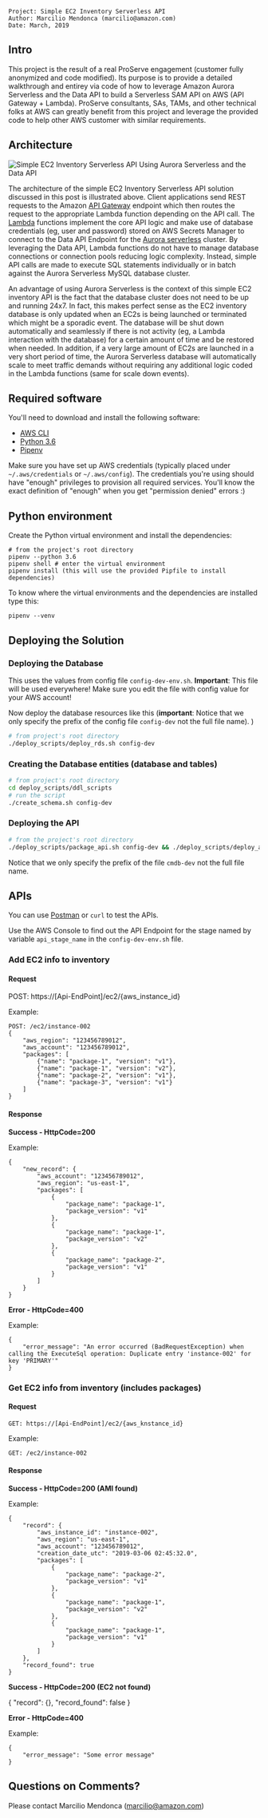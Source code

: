     Project: Simple EC2 Inventory Serverless API
    Author: Marcilio Mendonca (marcilio@amazon.com)
    Date: March, 2019

## Intro


This project is the result of a real ProServe engagement (customer fully anonymized and code modified). Its purpose is to provide a detailed walkthrough and entirey via code of how to leverage Amazon Aurora Serverless and the Data API to build a Serverless SAM API on AWS (API Gateway + Lambda). ProServe consultants, SAs, TAMs, and other technical folks at AWS can greatly benefit from this project and leverage the provided code to help other AWS customer with similar requirements.

## Architecture

![Simple EC2 Inventory Serverless API Using Aurora Serverless and the Data API](docs/aurora-serverless-sam-architecture.png)

The architecture of the simple EC2 Inventory Serverless API solution discussed in this post is illustrated above. Client applications send REST requests to the Amazon [API Gateway](https://aws.amazon.com/api-gateway/) endpoint which then routes the request to the appropriate Lambda function depending on the API call. The [Lambda](https://aws.amazon.com/lambda/) functions implement the core API logic and make use of database credentials (eg, user and password) stored on AWS Secrets Manager to connect to the Data API Endpoint for the [Aurora serverless](https://aws.amazon.com/rds/aurora/serverless/) cluster. By leveraging the Data API, Lambda functions do not have to manage database connections or connection pools reducing logic complexity. Instead, simple API calls are made to execute SQL statements individually or in batch against the Aurora Serverless MySQL database cluster. 

An advantage of using Aurora Serverless is the context of this simple EC2 inventory API is the fact that the database cluster does not need to be up and running 24x7. In fact, this makes perfect sense as the EC2 inventory database is only updated when an EC2s is being launched or terminated which might be a sporadic event. The database will be shut down automatically and seamlessly if there is not activity (eg, a Lambda interaction with the database) for a certain amount of time and be restored when needed. In addition, if a very large amount of EC2s are launched in a very short period of time, the Aurora Serverless database will automatically scale to meet traffic demands without requiring any additional logic coded in the Lambda functions (same for scale down events).

## Required software

You'll need to download and install the following software:

* [AWS CLI](https://aws.amazon.com/cli/)
* [Python 3.6](https://www.python.org/downloads/)
* [Pipenv](https://pypi.org/project/pipenv/)

Make sure you have set up AWS credentials (typically placed under `~/.aws/credentials` or `~/.aws/config`). The credentials you're using should have "enough" privileges to provision all required services. You'll know the exact definition of "enough" when you get "permission denied" errors :)


## Python environment

Create the Python virtual environment and install the dependencies:

```
# from the project's root directory
pipenv --python 3.6
pipenv shell # enter the virtual environment
pipenv install (this will use the provided Pipfile to install dependencies)
```

To know where the virtual environments and the dependencies are installed type this:

```
pipenv --venv
```

## Deploying the Solution

### Deploying the Database

This uses the values from config file ```config-dev-env.sh```. 
__Important__: This file will be used everywhere! Make sure you edit the file with config value for your AWS account!

Now deploy the database resources like this (__important__: Notice that we only specify the prefix of the config file `config-dev` not the full file name).
)

```bash
# from project's root directory
./deploy_scripts/deploy_rds.sh config-dev
```

### Creating the Database entities (database and tables)

```bash
# from project's root directory
cd deploy_scripts/ddl_scripts
# run the script
./create_schema.sh config-dev
```

### Deploying the API

```bash
# from the project's root directory
./deploy_scripts/package_api.sh config-dev && ./deploy_scripts/deploy_api.sh config-dev
```

Notice that we only specify the prefix of the file `cmdb-dev` not the full file name.

## APIs

You can use [Postman](https://www.getpostman.com/downloads/) or ```curl``` to test the APIs.

Use the AWS Console to find out the API Endpoint for the stage named by variable ```api_stage_name``` in the ```config-dev-env.sh``` file.

### Add EC2 info to inventory
 
#### Request

POST: https://[Api-EndPoint]/ec2/{aws_instance_id}

Example:
```
POST: /ec2/instance-002
{
    "aws_region": "123456789012", 
    "aws_account": "123456789012",
    "packages": [
    	{"name": "package-1", "version": "v1"},
    	{"name": "package-1", "version": "v2"},
    	{"name": "package-2", "version": "v1"},
    	{"name": "package-3", "version": "v1"}
    ]
}
```

#### Response

**Success - HttpCode=200**

Example:

```
{
    "new_record": {
        "aws_account": "123456789012",
        "aws_region": "us-east-1",
        "packages": [
            {
                "package_name": "package-1",
                "package_version": "v1"
            },
            {
                "package_name": "package-1",
                "package_version": "v2"
            },
            {
                "package_name": "package-2",
                "package_version": "v1"
            }
        ]
    }
}
```

**Error - HttpCode=400**

Example:

```
{
    "error_message": "An error occurred (BadRequestException) when calling the ExecuteSql operation: Duplicate entry 'instance-002' for key 'PRIMARY'"
}
```

### Get EC2 info from inventory (includes packages)

#### Request

```
GET: https://[Api-EndPoint]/ec2/{aws_knstance_id}
```

Example:
```
GET: /ec2/instance-002
```

#### Response

**Success - HttpCode=200 (AMI found)**

Example:

```
{
    "record": {
        "aws_instance_id": "instance-002",
        "aws_region": "us-east-1",
        "aws_account": "123456789012",
        "creation_date_utc": "2019-03-06 02:45:32.0",
        "packages": [
            {
                "package_name": "package-2",
                "package_version": "v1"
            },
            {
                "package_name": "package-1",
                "package_version": "v2"
            },
            {
                "package_name": "package-1",
                "package_version": "v1"
            }
        ]
    },
    "record_found": true
}
```

**Success - HttpCode=200 (EC2 not found)**

{
    "record": {},
    "record_found": false
}

**Error - HttpCode=400**

Example:

```
{
    "error_message": "Some error message"
}
```

## Questions on Comments?

Please contact Marcilio Mendonca (marcilio@amazon.com)